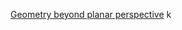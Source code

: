 [Geometry beyond planar perspective](ttps://artbellinsky.com/curved-drawing-lesson-1-geometry-beyond-planar-perspective/)
k
